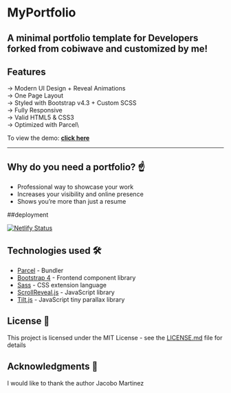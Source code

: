 # MyPortfolio 

## A minimal portfolio template for Developers forked from cobiwave and customized by me!

## Features

-> Modern UI Design + Reveal Animations\
-> One Page Layout\
-> Styled with Bootstrap v4.3 + Custom SCSS\
-> Fully Responsive\
-> Valid HTML5 & CSS3\
-> Optimized with Parcel\

To view the demo: **[click here](https://the-MyPortfolio.netlify.app/)**

---

## Why do you need a portfolio? ☝️

- Professional way to showcase your work
- Increases your visibility and online presence
- Shows you’re more than just a resume

##deployment

[![Netlify Status](https://api.netlify.com/api/v1/badges/fa429bd5-c86e-472b-8845-d91b94510ee0/deploy-status)](https://app.netlify.com/sites/the-myportfolio/deploys)

## Technologies used 🛠️

- [Parcel](https://parceljs.org/) - Bundler
- [Bootstrap 4](https://getbootstrap.com/docs/4.3/getting-started/introduction/) - Frontend component library
- [Sass](https://sass-lang.com/documentation) - CSS extension language
- [ScrollReveal.js](https://scrollrevealjs.org/) - JavaScript library
- [Tilt.js](https://gijsroge.github.io/tilt.js/) - JavaScript tiny parallax library

## License 📄

This project is licensed under the MIT License - see the [LICENSE.md](LICENSE.md) file for details

## Acknowledgments 🎁

I would like to thank the author Jacobo Martinez
